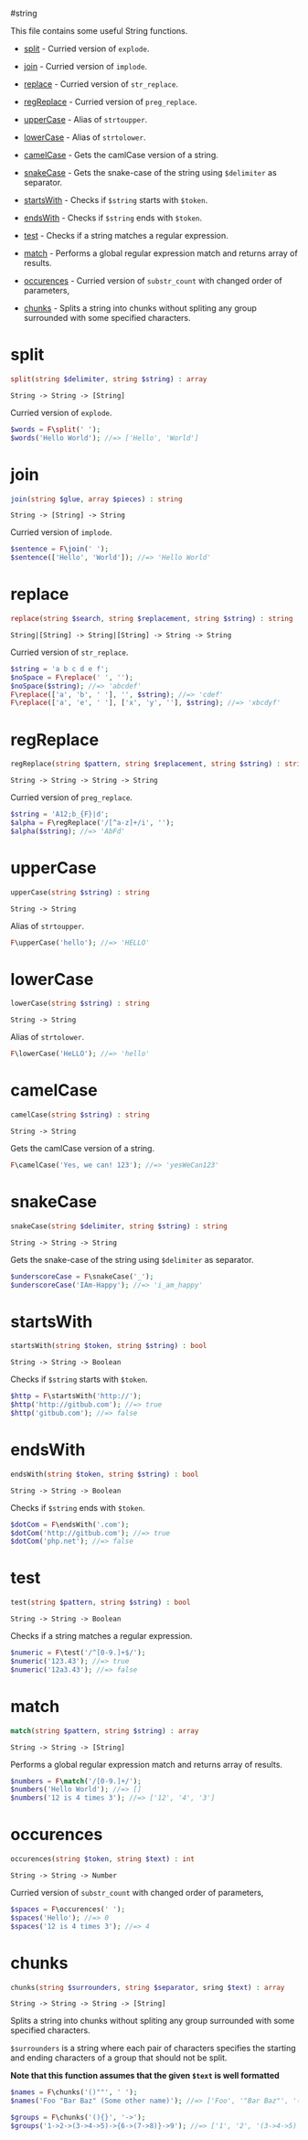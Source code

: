 #string

This file contains some useful String functions.

- [split](#split) - Curried version of `explode`.

- [join](#join) - Curried version of `implode`.

- [replace](#replace) - Curried version of `str_replace`.

- [regReplace](#regreplace) - Curried version of `preg_replace`.

- [upperCase](#uppercase) - Alias of `strtoupper`.

- [lowerCase](#lowercase) - Alias of `strtolower`.

- [camelCase](#camelcase) - Gets the camlCase version of a string.

- [snakeCase](#snakecase) - Gets the snake-case of the string using `$delimiter` as separator.

- [startsWith](#startswith) - Checks if `$string` starts with `$token`.

- [endsWith](#endswith) - Checks if `$string` ends with `$token`.

- [test](#test) - Checks if a string matches a regular expression.

- [match](#match) - Performs a global regular expression match
and returns array of results.

- [occurences](#occurences) - Curried version of `substr_count` with changed order of parameters,

- [chunks](#chunks) - Splits a string into chunks without spliting any group surrounded with some specified characters.

# split

```php
split(string $delimiter, string $string) : array
```

```
String -> String -> [String]
```

Curried version of `explode`.

```php
$words = F\split(' ');
$words('Hello World'); //=> ['Hello', 'World']
```

# join

```php
join(string $glue, array $pieces) : string
```

```
String -> [String] -> String
```

Curried version of `implode`.

```php
$sentence = F\join(' ');
$sentence(['Hello', 'World']); //=> 'Hello World'
```

# replace

```php
replace(string $search, string $replacement, string $string) : string
```

```
String|[String] -> String|[String] -> String -> String
```

Curried version of `str_replace`.

```php
$string = 'a b c d e f';
$noSpace = F\replace(' ', '');
$noSpace($string); //=> 'abcdef'
F\replace(['a', 'b', ' '], '', $string); //=> 'cdef'
F\replace(['a', 'e', ' '], ['x', 'y', ''], $string); //=> 'xbcdyf'
```

# regReplace

```php
regReplace(string $pattern, string $replacement, string $string) : string
```

```
String -> String -> String -> String
```

Curried version of `preg_replace`.

```php
$string = 'A12;b_{F}|d';
$alpha = F\regReplace('/[^a-z]+/i', '');
$alpha($string); //=> 'AbFd'
```

# upperCase

```php
upperCase(string $string) : string
```

```
String -> String
```

Alias of `strtoupper`.

```php
F\upperCase('hello'); //=> 'HELLO'
```

# lowerCase

```php
lowerCase(string $string) : string
```

```
String -> String
```

Alias of `strtolower`.

```php
F\lowerCase('HeLLO'); //=> 'hello'
```

# camelCase

```php
camelCase(string $string) : string
```

```
String -> String
```

Gets the camlCase version of a string.

```php
F\camelCase('Yes, we can! 123'); //=> 'yesWeCan123'
```

# snakeCase

```php
snakeCase(string $delimiter, string $string) : string
```

```
String -> String -> String
```

Gets the snake-case of the string using `$delimiter` as separator.

```php
$underscoreCase = F\snakeCase('_');
$underscoreCase('IAm-Happy'); //=> 'i_am_happy'
```

# startsWith

```php
startsWith(string $token, string $string) : bool
```

```
String -> String -> Boolean
```

Checks if `$string` starts with `$token`.

```php
$http = F\startsWith('http://');
$http('http://gitbub.com'); //=> true
$http('gitbub.com'); //=> false
```

# endsWith

```php
endsWith(string $token, string $string) : bool
```

```
String -> String -> Boolean
```

Checks if `$string` ends with `$token`.

```php
$dotCom = F\endsWith('.com');
$dotCom('http://gitbub.com'); //=> true
$dotCom('php.net'); //=> false
```

# test

```php
test(string $pattern, string $string) : bool
```

```
String -> String -> Boolean
```

Checks if a string matches a regular expression.

```php
$numeric = F\test('/^[0-9.]+$/');
$numeric('123.43'); //=> true
$numeric('12a3.43'); //=> false
```

# match

```php
match(string $pattern, string $string) : array
```

```
String -> String -> [String]
```

Performs a global regular expression match
and returns array of results.

```php
$numbers = F\match('/[0-9.]+/');
$numbers('Hello World'); //=> []
$numbers('12 is 4 times 3'); //=> ['12', '4', '3']
```

# occurences

```php
occurences(string $token, string $text) : int
```

```
String -> String -> Number
```

Curried version of `substr_count` with changed order of parameters,

```php
$spaces = F\occurences(' ');
$spaces('Hello'); //=> 0
$spaces('12 is 4 times 3'); //=> 4
```

# chunks

```php
chunks(string $surrounders, string $separator, sring $text) : array
```

```
String -> String -> String -> [String]
```

Splits a string into chunks without spliting any group surrounded with some specified characters.

`$surrounders` is a string where each pair of characters specifies
the starting and ending characters of a group that should not be split.

**Note that this function assumes that the given `$text` is well formatted**

```php
$names = F\chunks('()""', ' ');
$names('Foo "Bar Baz" (Some other name)'); //=> ['Foo', '"Bar Baz"', '(Some other name)']

$groups = F\chunks('(){}', '->');
$groups('1->2->(3->4->5)->{6->(7->8)}->9'); //=> ['1', '2', '(3->4->5)', '{6->(7->8)}', '9']
```

